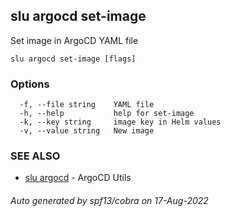 ## slu argocd set-image

Set image in ArgoCD YAML file

```
slu argocd set-image [flags]
```

### Options

```
  -f, --file string    YAML file
  -h, --help           help for set-image
  -k, --key string     image key in Helm values
  -v, --value string   New image
```

### SEE ALSO

* [slu argocd](slu_argocd.md)	 - ArgoCD Utils

###### Auto generated by spf13/cobra on 17-Aug-2022
